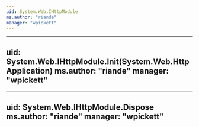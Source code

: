 ```yaml
---
uid: System.Web.IHttpModule
ms.author: "riande"
manager: "wpickett"
---
```


---
uid: System.Web.IHttpModule.Init(System.Web.HttpApplication)
ms.author: "riande"
manager: "wpickett"
---

---
uid: System.Web.IHttpModule.Dispose
ms.author: "riande"
manager: "wpickett"
---
